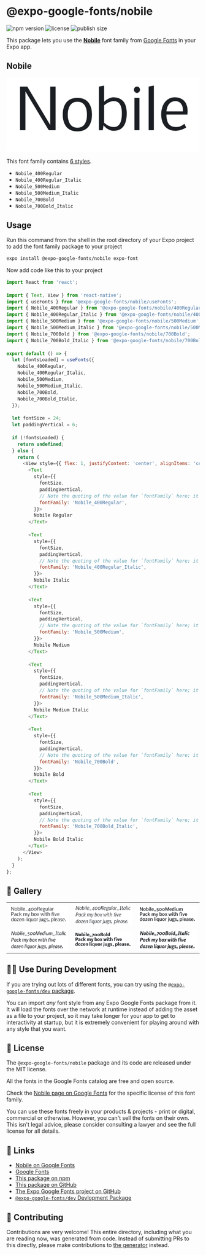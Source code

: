 # @expo-google-fonts/nobile

![npm version](https://flat.badgen.net/npm/v/@expo-google-fonts/nobile)
![license](https://flat.badgen.net/github/license/expo/google-fonts)
![publish size](https://flat.badgen.net/packagephobia/install/@expo-google-fonts/nobile)

This package lets you use the [**Nobile**](https://fonts.google.com/specimen/Nobile) font family from [Google Fonts](https://fonts.google.com/) in your Expo app.

## Nobile

![Nobile](./font-family.png)

This font family contains [6 styles](#-gallery).

- `Nobile_400Regular`
- `Nobile_400Regular_Italic`
- `Nobile_500Medium`
- `Nobile_500Medium_Italic`
- `Nobile_700Bold`
- `Nobile_700Bold_Italic`

## Usage

Run this command from the shell in the root directory of your Expo project to add the font family package to your project
```sh
expo install @expo-google-fonts/nobile expo-font
```

Now add code like this to your project
```js
import React from 'react';

import { Text, View } from 'react-native';
import { useFonts } from '@expo-google-fonts/nobile/useFonts';
import { Nobile_400Regular } from '@expo-google-fonts/nobile/400Regular';
import { Nobile_400Regular_Italic } from '@expo-google-fonts/nobile/400Regular_Italic';
import { Nobile_500Medium } from '@expo-google-fonts/nobile/500Medium';
import { Nobile_500Medium_Italic } from '@expo-google-fonts/nobile/500Medium_Italic';
import { Nobile_700Bold } from '@expo-google-fonts/nobile/700Bold';
import { Nobile_700Bold_Italic } from '@expo-google-fonts/nobile/700Bold_Italic';

export default () => {
  let [fontsLoaded] = useFonts({
    Nobile_400Regular,
    Nobile_400Regular_Italic,
    Nobile_500Medium,
    Nobile_500Medium_Italic,
    Nobile_700Bold,
    Nobile_700Bold_Italic,
  });

  let fontSize = 24;
  let paddingVertical = 6;

  if (!fontsLoaded) {
    return undefined;
  } else {
    return (
      <View style={{ flex: 1, justifyContent: 'center', alignItems: 'center' }}>
        <Text
          style={{
            fontSize,
            paddingVertical,
            // Note the quoting of the value for `fontFamily` here; it expects a string!
            fontFamily: 'Nobile_400Regular',
          }}>
          Nobile Regular
        </Text>

        <Text
          style={{
            fontSize,
            paddingVertical,
            // Note the quoting of the value for `fontFamily` here; it expects a string!
            fontFamily: 'Nobile_400Regular_Italic',
          }}>
          Nobile Italic
        </Text>

        <Text
          style={{
            fontSize,
            paddingVertical,
            // Note the quoting of the value for `fontFamily` here; it expects a string!
            fontFamily: 'Nobile_500Medium',
          }}>
          Nobile Medium
        </Text>

        <Text
          style={{
            fontSize,
            paddingVertical,
            // Note the quoting of the value for `fontFamily` here; it expects a string!
            fontFamily: 'Nobile_500Medium_Italic',
          }}>
          Nobile Medium Italic
        </Text>

        <Text
          style={{
            fontSize,
            paddingVertical,
            // Note the quoting of the value for `fontFamily` here; it expects a string!
            fontFamily: 'Nobile_700Bold',
          }}>
          Nobile Bold
        </Text>

        <Text
          style={{
            fontSize,
            paddingVertical,
            // Note the quoting of the value for `fontFamily` here; it expects a string!
            fontFamily: 'Nobile_700Bold_Italic',
          }}>
          Nobile Bold Italic
        </Text>
      </View>
    );
  }
};

```

## 🔡 Gallery


||||
|-|-|-|
|![Nobile_400Regular](.//400Regular/Nobile_400Regular.ttf.png)|![Nobile_400Regular_Italic](.//400Regular_Italic/Nobile_400Regular_Italic.ttf.png)|![Nobile_500Medium](.//500Medium/Nobile_500Medium.ttf.png)||
|![Nobile_500Medium_Italic](.//500Medium_Italic/Nobile_500Medium_Italic.ttf.png)|![Nobile_700Bold](.//700Bold/Nobile_700Bold.ttf.png)|![Nobile_700Bold_Italic](.//700Bold_Italic/Nobile_700Bold_Italic.ttf.png)||


## 👩‍💻 Use During Development

If you are trying out lots of different fonts, you can try using the [`@expo-google-fonts/dev` package](https://github.com/expo/google-fonts/tree/master/font-packages/dev#readme).

You can import *any* font style from any Expo Google Fonts package from it. It will load the fonts
over the network at runtime instead of adding the asset as a file to your project, so it may take longer
for your app to get to interactivity at startup, but it is extremely convenient
for playing around with any style that you want.

## 📖 License

The `@expo-google-fonts/nobile` package and its code are released under the MIT license.

All the fonts in the Google Fonts catalog are free and open source.

Check the [Nobile page on Google Fonts](https://fonts.google.com/specimen/Nobile) for the specific license of this font family.

You can use these fonts freely in your products & projects - print or digital, commercial or otherwise. However, you can't sell the fonts on their own. This isn't legal advice, please consider consulting a lawyer and see the full license for all details.

## 🔗 Links

- [Nobile on Google Fonts](https://fonts.google.com/specimen/Nobile)
- [Google Fonts](https://fonts.google.com/)
- [This package on npm](https://www.npmjs.com/package/@expo-google-fonts/nobile)
- [This package on GitHub](https://github.com/expo/google-fonts/tree/master/font-packages/nobile)
- [The Expo Google Fonts project on GitHub](https://github.com/expo/google-fonts)
- [`@expo-google-fonts/dev` Devlopment Package](https://github.com/expo/google-fonts/tree/master/font-packages/dev)

## 🤝 Contributing

Contributions are very welcome! This entire directory, including what you are reading now, was generated from code. Instead of submitting PRs to this directly, please make contributions to [the generator](https://github.com/expo/google-fonts/tree/master/packages/generator) instead.
